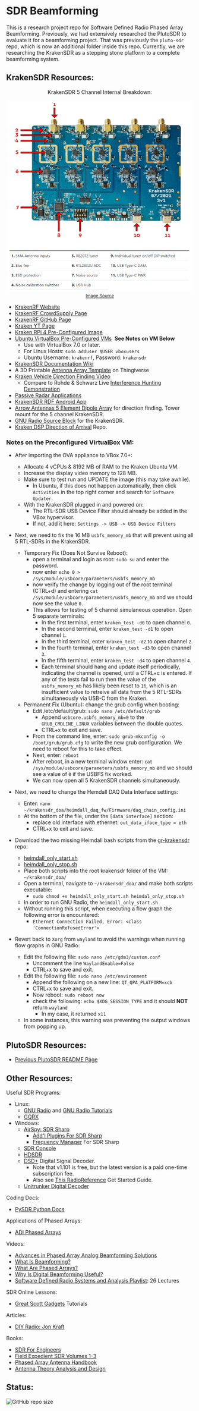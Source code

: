# SDR Beamforming

This is a research project repo for Software Defined Radio Phased Array Beamforming. Previously, we had extensively researched the PlutoSDR to evaluate it for a beamforming project. That was previously the `pluto-sdr` repo, which is now an additional folder inside this repo. Currently, we are researching the KrakenSDR as a stepping stone platform to a complete beamforming system.

## KrakenSDR Resources:

<div align="center">
    <p>
        KrakenSDR 5 Channel Internal Breakdown:
    </p>
<img src="./KrakenSDR/assets/KrakenSDR-1.png" alt="Pluto SDR" width="500"/><br>

<small>
    <a href="https://github.com/krakenrf/krakensdr_docs/wiki">
        Image Source
    </a>
</small>

</div>

- [KrakenRF Website](https://www.krakenrf.com/)
- [KrakenRF CrowdSupply Page](https://www.crowdsupply.com/krakenrf/krakensdr)
- [KrakenRF GitHub Page](https://github.com/krakenrf)
- [Kraken YT Page](https://www.youtube.com/@thekraken2086)
- [Kraken RPi 4 Pre-Configured Image](https://github.com/krakenrf/krakensdr_doa/releases)
- [Ubuntu VirtualBox Pre-Configured VMs](https://mega.nz/folder/MaFCyAyJ#TCl1uCNVAHkCbnSsrG56bQ)&nbsp;&nbsp;**See Notes on VM Below**
     - Use with VirtualBox 7.0 or later.
     - For Linux Hosts: `sudo adduser $USER vboxusers`
     - Ubuntu Username: `krakenrf`, Password: `krakensdr`
- [KrakenSDR Documentation Wiki](https://github.com/krakenrf/krakensdr_docs/wiki)
- A 3D Printable [Antenna Array Template](https://www.thingiverse.com/thing:5787042) on Thingiverse
- [Kraken Vehicle Direction Finding Video](https://www.youtube.com/watch?v=OY16y1Rl86g)
    - Compare to Rohde & Schwarz Live [Interference Hunting Demonstration](https://www.youtube.com/watch?v=IIH9OiLGN2g)
- [Passive Radar Applications](http://gbppr.net/kraken/index.html)
- [KrakenSDR RDF Android App](https://play.google.com/store/apps/details?id=com.krakensdr.krakendoa)
- [Arrow Antennas 5 Element Dipole Array](https://www.arrowantennas.com/arrowii/krsdr.html) for direction finding. Tower mount for the 5 channel KrakenSDR.
- [GNU Radio Source Block](https://github.com/krakenrf/gr-krakensdr) for the KrakenSDR.
- [Kraken DSP Direction of Arrival](https://github.com/krakenrf/krakensdr_doa) Repo.

### Notes on the Preconfigured VirtualBox VM:

- After importing the OVA appliance to VBox 7.0+:
    - Allocate 4 vCPUs & 8192 MB of RAM to the Kraken Ubuntu VM.
    - Increase the display video memory to 128 MB.
    - Make sure to test run and UPDATE the image (this may take awhile).
        - In Ubuntu, if this does not happen automatically, then click `Activities` in the top right corner and search for `Software Updater`.
    - With the KrakenSDR plugged in and powered on:
        - The RTL-SDR USB Device Filter should already be added in the VBox hypervisor.
        - If not, add it here: `Settings -> USB -> USB Device Filters`

- Next, we need to fix the 16 MB `usbfs_memory_mb` that will prevent using all 5 RTL-SDRs in the KrakenSDR.
    - Temporary Fix (Does Not Survive Reboot):
        - open a terminal and login as root: `sudo su` and enter the password.
        - now enter `echo 0 > /sys/module/usbcore/parameters/usbfs_memory_mb`
        - now verify the change by logging out of the root terminal (CTRL+d) and entering `cat /sys/module/usbcore/parameters/usbfs_memory_mb` and we should now see the value `0`.
        - This allows for testing of 5 channel simulaneous operation. Open 5 separate terminals:
            - In the first terminal, enter `kraken_test -d0` to open channel `0`.
            - In the second terminal, enter `kraken_test -d1` to open channel `1`.
            - In the third terminal, enter `kraken_test -d2` to open channel `2`.
            - In the fourth terminal, enter `kraken_test -d3` to open channel `3`.
            - In the fifth terminal, enter `kraken_test -d4` to open channel `4`.
            - Each terminal should hang and update itself periodically, indicating the channel is opened, until a CTRL+c is entered. If any of the tests fail to run then the value of the `usbfs_memory_mb` has likely been reset to `16`, which is an insufficient value to retreive all data from the 5 RTL-SDRs simultaneously via USB-C from the Kraken.
    - Permanent Fix (Ubuntu): change the grub config when booting:
        - Edit /etc/default/grub: `sudo nano /etc/default/grub`
            - Append `usbcore.usbfs_memory_mb=0` to the `GRUB_CMDLINE_LINUX` variables between the double quotes.
            - CTRL+x to exit and save.
        - From the command line, enter: `sudo grub-mkconfig -o /boot/grub/grub.cfg` to write the new grub configuration. We need to reboot for this to take effect.
        - Next, enter: `reboot`
        - After reboot, in a new terminal window enter: `cat /sys/module/usbcore/parameters/usbfs_memory_mb` and we should see a value of `0` if the USBFS fix worked.
        - We can now open all 5 KrakenSDR channels simultaneously.

- Next, we need to change the Hemdall DAQ Data Interface settings:
    - Enter: `nano ~/krakensdr_doa/heimdall_daq_fw/Firmware/daq_chain_config.ini`
    - At the bottom of the file, under the `[data_interface]` section:
        - replace old interface with ethernet: `out_data_iface_type = eth`
        - CTRL+x to exit and save.

- Download the two missing Heimdall bash scripts from the [gr-krakensdr](https://github.com/krakenrf/gr-krakensdr) repo:
    - [heimdall_only_start.sh](https://github.com/krakenrf/gr-krakensdr/blob/main/heimdall_only_start.sh)
    - [heimdall_only_stop.sh](https://github.com/krakenrf/gr-krakensdr/blob/main/heimdall_only_stop.sh)
    - Place both scripts into the root krakensdr folder of the VM: `~/krakensdr_doa/`
    - Open a terminal, navigate to `~/krakensdr_doa/` and make both scripts executable:
        - `sudo chmod +x heimdall_only_start.sh heimdal_only_stop.sh`
    - In order to run GNU Radio, the `heimdall_only_start.sh`
    - Without running this script, when executing a flow graph the following error is encountered:
        - `Ethernet Connection Failed, Error: <class 'ConnectionRefusedError'>`

- Revert back to `Xorg` from `wayland` to avoid the warnings when running flow graphs in GNU Radio:
    - Edit the following file: `sudo nano /etc/gdm3/custom.conf`
        - Uncomment the line `WaylandEnable=False`
        - CTRL+x to save and exit.
    - Edit the following file: `sudo nano /etc/environment`
        - Append the following on a new line: `QT_QPA_PLATFORM=xcb`
        - CTRL+x to save and exit.
        - Now reboot: `sudo reboot now`
        - check the following: `echo $XDG_SESSION_TYPE` and it should **NOT** return `wayland`
            - In my case, it returned `x11`
    - In some instances, this warning was preventing the output windows from popping up.

## PlutoSDR Resources:

- [Previous PlutoSDR README Page](./PlutoSDR/README.md)

## Other Resources:

Useful SDR Programs:
- Linux:
     - [GNU Radio](https://wiki.gnuradio.org/index.php/InstallingGR) and [GNU Radio Tutorials](https://wiki.gnuradio.org/index.php?title=Tutorials)
     - [GQRX](https://gqrx.dk/)
- Windows:
     - [AirSpy: SDR Sharp](https://airspy.com/download/) 
         - [Add'l Plugins For SDR Sharp](https://www.rtl-sdr.com/sdrsharp-plugins/)
         - [Frequency Manager](https://www.freqmgrsuite.com/) For SDR Sharp
     - [SDR Console](https://www.sdr-radio.com/)
     - [HDSDR](http://www.hdsdr.de/)
     - [DSD+](https://www.dsdplus.com/) Digital Signal Decoder.
         - Note that v1.101 is free, but the latest version is a paid one-time subscription fee.
         - Also see [This RadioReference](https://forums.radioreference.com/threads/need-beginners-guide-to-dsd-fastlane.463963/) Get Started Guide.
     - [Unitrunker Digital Decoder](http://www.unitrunker.com/) 

Coding Docs:
- [PySDR Python Docs](https://pysdr.org/index.html)

Applications of Phased Arrays: 
- [ADI Phased Arrays](https://www.analog.com/en/applications/markets/aerospace-and-defense-pavilion-home/phased-array-solution.html)

Videos:
- [Advances in Phased Array Analog Beamforming Solutions](https://ez.analog.com/webinar/c/e/182)
- [What Is Beamforming?](https://www.youtube.com/watch?v=VOGjHxlisyo)
- [What Are Phased Arrays?](https://www.youtube.com/watch?v=9WxWun0E-PM)
- [Why Is Digital Beamforming Useful?](https://www.youtube.com/watch?v=Hb6BhqOgmAI)
- [Software Defined Radio Systems and Analysis Playlist](https://www.youtube.com/playlist?list=PLBfTSoOqoRnOTBTLahXBlxaDUNWdZ3FdS): 26 Lectures

SDR Online Lessons:
- [Great Scott Gadgets](https://greatscottgadgets.com/sdr/) Tutorials

Articles: 
- [DIY Radio: Jon Kraft](https://ez.analog.com/tags/DIYRadio)

Books: 
- [SDR For Engineers](https://www.analog.com/en/education/education-library/software-defined-radio-for-engineers.html)
- [Field Expedient SDR Volumes 1-3](https://www.factorialabs.com/fieldxp/)
- [Phased Array Antenna Handbook](http://twanclik.free.fr/electricity/electronic/pdfdone11/Phased.Array.Antenna.Handbook.Artech.House.Publishers.Second.Edition.eBook-kB.pdf)
- [Antenna Theory Analysis and Design](https://cds.cern.ch/record/1416310/files/047166782X_TOC.pdf)

## Status:

![GitHub repo size](https://img.shields.io/github/repo-size/ADolbyB/sdr-beamforming?logo=Github&label=Repo%20Size)